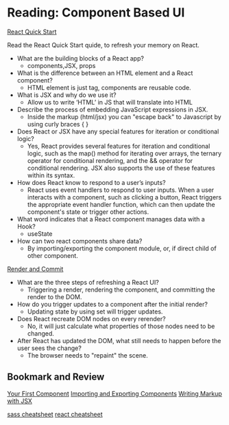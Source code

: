 # Reading: Component Based UI

[React Quick Start](https://react.dev/learn)

Read the React Quick Start quide, to refresh your memory on React.

- What are the building blocks of a React app?
  - components,JSX, props
- What is the difference between an HTML element and a React component?
  - HTML element is just tag, components are reusable code.
- What is JSX and why do we use it?
  - Allow us to write ‘HTML’ in JS that will translate into HTML
- Describe the process of embedding JavaScript expressions in JSX.
  - Inside the markup (html/jsx) you can "escape back" to Javascript by using curly braces { }
- Does React or JSX have any special features for iteration or conditional logic?
  - Yes, React provides several features for iteration and conditional logic, such as the map() method for iterating over arrays, the ternary operator for conditional rendering, and the && operator for conditional rendering. JSX also supports the use of these features within its syntax.
- How does React know to respond to a user’s inputs?
  - React uses event handlers to respond to user inputs. When a user interacts with a component, such as clicking a button, React triggers the appropriate event handler function, which can then update the component's state or trigger other actions.
- What word indicates that a React component manages data with a Hook?
  - useState
- How can two react components share data?
  - By importing/exporting the component module, or, if direct child of other component.

[Render and Commit](https://react.dev/learn/render-and-commit)

- What are the three steps of refreshing a React UI?
  - Triggering a render, rendering the component, and committing the render to the DOM.
- How do you trigger updates to a component after the initial render?
  - Updating state by using set will trigger updates.
- Does React recreate DOM nodes on every rerender?
  - No, it will just calculate what properties of those nodes need to be changed.
- After React has updated the DOM, what still needs to happen before the user sees the change?
  - The browser needs to "repaint" the scene.

## Bookmark and Review

[Your First Component](https://react.dev/learn/your-first-component)
[Importing and Exporting Components](https://react.dev/learn/importing-and-exporting-components)
[Writing Markup with JSX](https://react.dev/learn/writing-markup-with-jsx)

[sass cheatsheet](https://devhints.io/sass)
[react cheatsheet](https://devhints.io/react)
